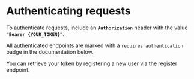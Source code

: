 # Authenticating requests

To authenticate requests, include an **`Authorization`** header with the value **`"Bearer {YOUR_TOKEN}"`**.

All authenticated endpoints are marked with a `requires authentication` badge in the documentation below.

You can retrieve your token by registering a new user via the register endpoint</b>.
